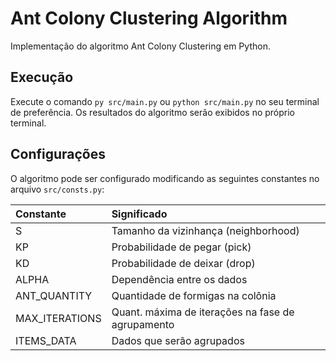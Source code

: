 # Ant Colony Clustering Algorithm

Implementação do algoritmo Ant Colony Clustering em Python.

## Execução

Execute o comando `py src/main.py` ou `python src/main.py` no seu terminal de preferência. Os resultados do algoritmo serão exibidos no próprio terminal.

## Configurações

O algoritmo pode ser configurado modificando as seguintes constantes no arquivo `src/consts.py`:

|Constante      |Significado                                        |
|:--------------|:--------------------------------------------------|
|S              |Tamanho da vizinhança (neighborhood)               |
|KP             |Probabilidade de pegar (pick)                      |
|KD             |Probabilidade de deixar (drop)                     |
|ALPHA          |Dependência entre os dados                         |
|ANT_QUANTITY   |Quantidade de formigas na colônia                  |
|MAX_ITERATIONS |Quant. máxima de iterações na fase de agrupamento  |
|ITEMS_DATA     |Dados que serão agrupados                          |
